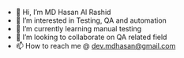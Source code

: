 - 👋 Hi, I’m MD Hasan Al Rashid 
- 👀 I’m interested in Testing, QA and automation 
- 🌱 I’m currently learning manual testing 
- 💞️ I’m looking to collaborate on QA related field
- 📫 How to reach me @ dev.mdhasan@gmail.com

<!---
nirrjhorr/nirrjhorr is a ✨ special ✨ repository because its `README.md` (this file) appears on your GitHub profile.
You can click the Preview link to take a look at your changes.
--->

